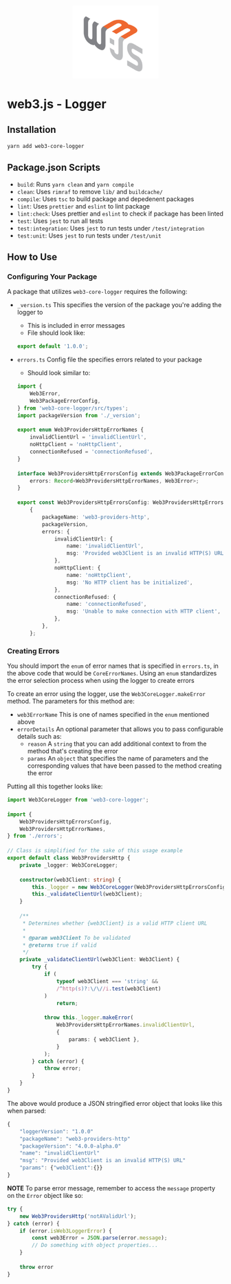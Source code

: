 <p align="center">
  <img src="../../assets/logo/web3js.jpg" width="200" alt="web3.js" />
</p>

# web3.js - Logger

## Installation

```bash
yarn add web3-core-logger
```

## Package.json Scripts

-   `build`: Runs `yarn clean` and `yarn compile`
-   `clean`: Uses `rimraf` to remove `lib/` and `buildcache/`
-   `compile`: Uses `tsc` to build package and depedenent packages
-   `lint`: Uses `prettier` and `eslint` to lint package
-   `lint:check`: Uses prettier and `eslint` to check if package has been linted
-   `test`: Uses `jest` to run all tests
-   `test:integration`: Uses `jest` to run tests under `/test/integration`
-   `test:unit`: Uses `jest` to run tests under `/test/unit`

## How to Use

### Configuring Your Package

A package that utilizes `web3-core-logger` requires the following:

-   `_version.ts` This specifies the version of the package you're adding the logger to
    -   This is included in error messages
    -   File should look like:
    ```typescript
    export default '1.0.0';
    ```
-   `errors.ts` Config file the specifies errors related to your package

    -   Should look similar to:

    ```typescript
    import {
        Web3Error,
        Web3PackageErrorConfig,
    } from 'web3-core-logger/src/types';
    import packageVersion from './_version';

    export enum Web3ProvidersHttpErrorNames {
        invalidClientUrl = 'invalidClientUrl',
        noHttpClient = 'noHttpClient',
        connectionRefused = 'connectionRefused',
    }

    interface Web3ProvidersHttpErrorsConfig extends Web3PackageErrorConfig {
        errors: Record<Web3ProvidersHttpErrorNames, Web3Error>;
    }

    export const Web3ProvidersHttpErrorsConfig: Web3ProvidersHttpErrorsConfig =
        {
            packageName: 'web3-providers-http',
            packageVersion,
            errors: {
                invalidClientUrl: {
                    name: 'invalidClientUrl',
                    msg: 'Provided web3Client is an invalid HTTP(S) URL',
                },
                noHttpClient: {
                    name: 'noHttpClient',
                    msg: 'No HTTP client has be initialized',
                },
                connectionRefused: {
                    name: 'connectionRefused',
                    msg: 'Unable to make connection with HTTP client',
                },
            },
        };
    ```

### Creating Errors

You should import the `enum` of error names that is specified in `errors.ts`, in the above code that would be `CoreErrorNames`. Using an `enum` standardizes the error selection process when using the logger to create errors

To create an error using the logger, use the `Web3CoreLogger.makeError` method. The parameters for this method are:

-   `web3ErrorName` This is one of names specified in the `enum` mentioned above
-   `errorDetails` An optional parameter that allows you to pass configurable details such as:
    -   `reason` A `string` that you can add additional context to from the method that's creating the error
    -   `params` An `object` that specifies the name of parameters and the corresponding values that have been passed to the method creating the error

Putting all this together looks like:

```typescript
import Web3CoreLogger from 'web3-core-logger';

import {
    Web3ProvidersHttpErrorsConfig,
    Web3ProvidersHttpErrorNames,
} from './errors';

// Class is simplified for the sake of this usage example
export default class Web3ProvidersHttp {
    private _logger: Web3CoreLogger;

    constructor(web3Client: string) {
        this._logger = new Web3CoreLogger(Web3ProvidersHttpErrorsConfig);
        this._validateClientUrl(web3Client);
    }

    /**
     * Determines whether {web3Client} is a valid HTTP client URL
     *
     * @param web3Client To be validated
     * @returns true if valid
     */
    private _validateClientUrl(web3Client: Web3Client) {
        try {
            if (
                typeof web3Client === 'string' &&
                /^http(s)?:\/\//i.test(web3Client)
            )
                return;

            throw this._logger.makeError(
                Web3ProvidersHttpErrorNames.invalidClientUrl,
                {
                    params: { web3Client },
                }
            );
        } catch (error) {
            throw error;
        }
    }
}
```

The above would produce a JSON stringified error object that looks like this when parsed:

```typescript
{
    "loggerVersion": "1.0.0"
    "packageName": "web3-providers-http"
    "packageVersion": "4.0.0-alpha.0"
    "name": "invalidClientUrl"
    "msg": "Provided web3Client is an invalid HTTP(S) URL"
    "params": {"web3Client":{}}
}
```

**NOTE** To parse error message, remember to access the `message` property on the `Error` object like so:

```typescript
try {
    new Web3ProvidersHttp('notAValidUrl');
} catch (error) {
    if (error.isWeb3LoggerError) {
        const web3Error = JSON.parse(error.message);
        // Do something with object properties...
    }

    throw error
}
```
